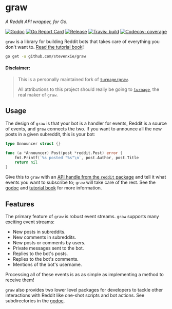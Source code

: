 # graw

_A Reddit API wrapper, for Go._

[![Godoc][godoc-img]][godoc]
[![Go Report Card][grp-img]][grp]
[![Release][release-img]][release]
[![Travis: build][travis-img]][travis]
[![Codecov: coverage][codecov-img]][codecov]

`graw` is a library for building Reddit bots that takes care of everything you
don't want to. [Read the tutorial book][gitbook]!

```bash
go get -u github.com/stevenxie/graw
```

#### Disclaimer:

> This is a personally maintained fork of
> [`turnage/graw`](https://github.com/turnage/graw).
>
> All attributions to this project should really be going to
> [`turnage`](https://github.com/turnage), the real maker of `graw`.

## Usage

The design of `graw` is that your bot is a handler for events, Reddit is a
source of events, and `graw` connects the two. If you want to announce all the
new posts in a given subreddit, this is your bot:

```go
type Announcer struct {}

func (a *Announcer) Post(post *reddit.Post) error {
	fmt.Printf(`%s posted "%s"\n`, post.Author, post.Title
	return nil
}
```

Give this to `graw` with an
[API handle from the `reddit` package](https://godoc.org/github.com/turnage/graw/reddit)
and tell it what events you want to subscribe to; `graw` will take care of the
rest. See the [godoc][godoc] and [tutorial book][gitbook] for more information.

## Features

The primary feature of `graw` is robust event streams. `graw` supports many
exciting event streams:

- New posts in subreddits.
- New comments in subreddits.
- New posts or comments by users.
- Private messages sent to the bot.
- Replies to the bot's posts.
- Replies to the bot's comments.
- Mentions of the bot's username.

Processing all of these events is as as simple as implementing a method to
receive them!

`graw` also provides two lower level packages for developers to tackle other
interactions with Reddit like one-shot scripts and bot actions. See
subdirectories in the [godoc][godoc].

[gitbook]: https://turnage.gitbooks.io/graw/content/
[godoc]: https://godoc.org/github.com/stevenxie/graw
[godoc-img]: https://godoc.org/github.com/stevenxie/graw?status.svg
[release]: https://github.com/stevenxie/graw/releases
[release-img]: https://img.shields.io/github/release/stevenxie/graw.svg
[travis-img]: https://travis-ci.com/stevenxie/graw.svg?branch=master
[travis]: https://travis-ci.com/stevenxie/graw
[codecov]: https://codecov.io/gh/stevenxie/graw
[codecov-img]: https://codecov.io/gh/stevenxie/graw/branch/master/graph/badge.svg
[grp]: https://goreportcard.com/report/github.com/stevenxie/graw
[grp-img]: https://goreportcard.com/badge/github.com/stevenxie/graw
